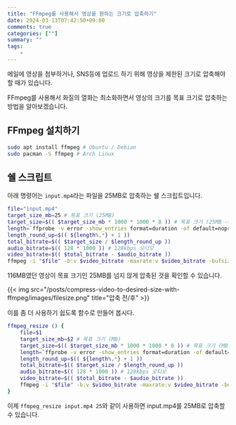 ```yaml
---
title: "FFmpeg를 사용해서 영상을 원하는 크기로 압축하기"
date: 2024-03-13T07:42:50+09:00
comments: true
categories: [""]
summary: ""
tags:
    -
---
```


메일에 영상을 첨부하거나, SNS등에 업로드 하기 위해 영상을 제한된 크기로 압축해야 할 때가 있습니다.

FFmpeg를 사용해서 화질의 열화는 최소화하면서 영상의 크기를 목표 크기로 압축하는 방법을 알아보겠습니다.

## FFmpeg 설치하기

```bash
sudo apt install ffmpeg # Ubuntu / Debian
sudo pacman -S ffmpeg # Arch Linux
```

## 쉘 스크립트

아래 명령어는 `input.mp4`라는 파일을 25MB로 압축하는 쉘 스크립트입니다.

```bash
file="input.mp4"
target_size_mb=25 # 목표 크기 (25MB)
target_size=$(( $target_size_mb * 1000 * 1000 * 8 )) # 목표 크기 (25MB -> 25 * 1000 * 1000 * 8 bit)
length=`ffprobe -v error -show_entries format=duration -of default=noprint_wrappers=1:nokey=1 "$file"`
length_round_up=$(( ${length%.*} + 1 ))
total_bitrate=$(( $target_size / $length_round_up ))
audio_bitrate=$(( 128 * 1000 )) # 128kbps 오디오
video_bitrate=$(( $total_bitrate - $audio_bitrate ))
ffmpeg -i "$file" -b:v $video_bitrate -maxrate:v $video_bitrate -bufsize:v $(( $target_size / 20 )) -b:a $audio_bitrate "${file}-${target_size_mb}mb.mp4"
```

116MB였던 영상이 목표 크기인 25MB를 넘지 않게 압축된 것을 확인할 수 있습니다.

{{< img src="/posts/compress-video-to-desired-size-with-ffmpeg/images/filesize.png" title="압축 전/후" >}}

이를 좀 더 사용하기 쉽도록 함수로 만들어 봅시다.

```bash
ffmpeg_resize () {
    file=$1
    target_size_mb=$2 # 목표 크기 (MB)
    target_size=$(( $target_size_mb * 1000 * 1000 * 8 )) # 목표 크기 (MB -> MB * 1000 * 1000 * 8 bit)
    length=`ffprobe -v error -show_entries format=duration -of default=noprint_wrappers=1:nokey=1 "$file"`
    length_round_up=$(( ${length%.*} + 1 ))
    total_bitrate=$(( $target_size / $length_round_up ))
    audio_bitrate=$(( 128 * 1000 )) # 128kbps 오디오
    video_bitrate=$(( $total_bitrate - $audio_bitrate ))
    ffmpeg -i "$file" -b:v $video_bitrate -maxrate:v $video_bitrate -bufsize:v $(( $target_size / 20 )) -b:a $audio_bitrate "${file}-${target_size_mb}mb.mp4"
}
```

이제 `ffmpeg_resize input.mp4 25`와 같이 사용하면 input.mp4를 25MB로 압축할 수 있습니다.
